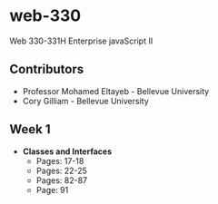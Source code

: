 # web-330
Web 330-331H Enterprise javaScript II

## Contributors

* Professor Mohamed Eltayeb - Bellevue University
* Cory Gilliam - Bellevue University

Week 1
------
* **Classes and Interfaces**
  * Pages: 17-18
  * Pages: 22-25
  * Pages: 82-87
  * Page: 91

